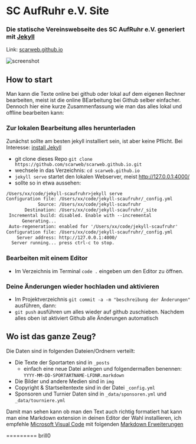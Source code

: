 SC AufRuhr e.V. Site
=========================

### Die statische Vereinswebseite des SC AufRuhr e.V. generiert mit [Jekyll](https://jekyllrb.com/) 

  Link: [scarweb.github.io](https://scarweb.github.io/)

![screenshot](https://zoqbox.ath.cx/scar.jpg)

## How to start
  
  Man kann die Texte online bei github oder lokal auf dem eigenen Rechner bearbeiten, meist ist die online BEarbeitung bei Github selber einfacher.
  Dennoch hier eine kurze Zusammenfassung wie man das alles lokal und offline bearbeiten kann:

### Zur lokalen Bearbeitung alles herunterladen
  
  Zunächst sollte am besten jekyll installiert sein, ist aber keine Pflicht. Bei Interesse: [install Jekyll](https://jekyllrb.com/docs/installation/)
 
 - git clone dieses Repo `git clone https://github.com/scarweb/scarweb.github.io.git`
 - wechsele in das Verzeichnis: `cd scarweb.github.io`
 - `jekyll serve` startet den lokalen Webserver, meist http://127.0.0.1:4000/
 - sollte so in etwa aussehen:

```txt
/Users/xx/code/jekyll-scaufruhr>jekyll serve
Configuration file: /Users/xx/code/jekyll-scaufruhr/_config.yml
            Source: /Users/xx/code/jekyll-scaufruhr
       Destination: /Users/xx/code/jekyll-scaufruhr/_site
 Incremental build: disabled. Enable with --incremental
      Generating...
 Auto-regeneration: enabled for '/Users/xx/code/jekyll-scaufruhr'
Configuration file: /Users/xx/code/jekyll-scaufruhr/_config.yml
    Server address: http://127.0.0.1:4000/
  Server running... press ctrl-c to stop.
```
### Bearbeiten mit einem Editor

 - Im Verzeichnis im Terminal `code .` eingeben um den Editor zu öffnen.

### Deine Änderungen wieder hochladen und aktivieren

 - Im Projektverzeichnis `git commit -a -m "beschreibung der Änderungen"` ausführen, dann:
 - `git push` ausführen um alles wieder auf github zuschieben. Nachdem alles oben ist aktiviert Github alle Änderungen automatisch

## Wo ist das ganze Zeug?

Die Daten sind in folgenden Dateien/Ordnern verteilt:

 - Die Texte der Sportarten sind in `_posts`
   - einfach eine neue Datei anlegen und folgendermaßen benennen: `YYYY-MM-DD-SPORTARTNAME-LFDNR.markdown`
 - Die Bilder und andere Medien sind in `img`
 - Copyright & Startseitentexte sind in der Datei `_config.yml`
 - Sponsoren und Turnier Daten sind in `_data/sponsoren.yml` und `_data/tourniere.yml`

Damit man sehen kann ob man den Text auch richtig formatiert hat kann man eine Markdown extension in deinen Editor der Wahl installieren, ich empfehle
[Microsoft Visual Code](https://code.visualstudio.com/) mit folgenden [Markdown Erweiterungen](https://code.visualstudio.com/Docs/languages/markdown)


=========
brill0
